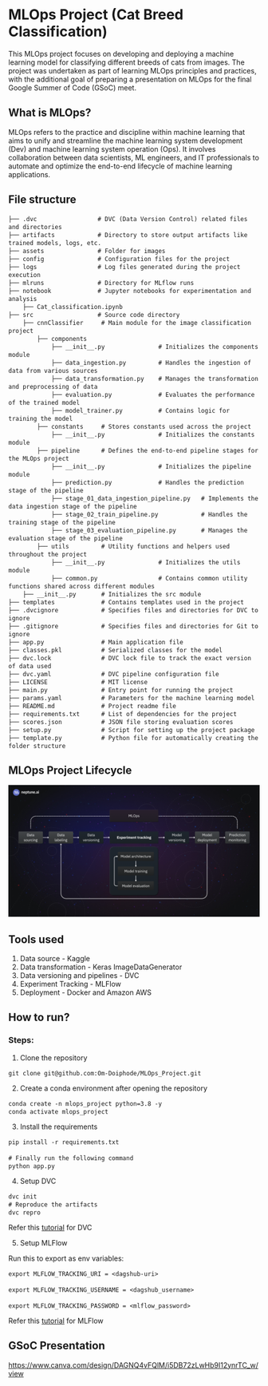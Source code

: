 # MLOps Project (Cat Breed Classification)

This MLOps project focuses on developing and deploying a machine learning model for classifying different breeds of cats from images. The project was undertaken as part of learning MLOps principles and practices, with the additional goal of preparing a presentation on MLOps for the final Google Summer of Code (GSoC) meet.

## What is MLOps?

MLOps refers to the practice and discipline within machine learning that aims to unify and streamline the machine learning system development (Dev) and machine learning system operation (Ops). It involves collaboration between data scientists, ML engineers, and IT professionals to automate and optimize the end-to-end lifecycle of machine learning applications.

## File structure

    ├── .dvc                 # DVC (Data Version Control) related files and directories
    ├── artifacts            # Directory to store output artifacts like trained models, logs, etc.
    ├── assets               # Folder for images
    ├── config               # Configuration files for the project
    ├── logs                 # Log files generated during the project execution
    ├── mlruns               # Directory for MLflow runs
    ├── notebook             # Jupyter notebooks for experimentation and analysis
        ├── Cat_classification.ipynb  
    ├── src                  # Source code directory
        ├── cnnClassifier     # Main module for the image classification project
            ├── components    
                ├── __init__.py               # Initializes the components module
                ├── data_ingestion.py         # Handles the ingestion of data from various sources
                ├── data_transformation.py    # Manages the transformation and preprocessing of data
                ├── evaluation.py             # Evaluates the performance of the trained model
                ├── model_trainer.py          # Contains logic for training the model
            ├── constants     # Stores constants used across the project
                ├── __init__.py               # Initializes the constants module
            ├── pipeline      # Defines the end-to-end pipeline stages for the MLOps project
                ├── __init__.py               # Initializes the pipeline module
                ├── prediction.py             # Handles the prediction stage of the pipeline
                ├── stage_01_data_ingestion_pipeline.py   # Implements the data ingestion stage of the pipeline
                ├── stage_02_train_pipeline.py            # Handles the training stage of the pipeline
                ├── stage_03_evaluation_pipeline.py       # Manages the evaluation stage of the pipeline
            ├── utils         # Utility functions and helpers used throughout the project
                ├── __init__.py               # Initializes the utils module
                ├── common.py                 # Contains common utility functions shared across different modules
        ├── __init__.py       # Initializes the src module
    ├── templates             # Contains templates used in the project
    ├── .dvcignore            # Specifies files and directories for DVC to ignore
    ├── .gitignore            # Specifies files and directories for Git to ignore
    ├── app.py                # Main application file
    ├── classes.pkl           # Serialized classes for the model
    ├── dvc.lock              # DVC lock file to track the exact version of data used
    ├── dvc.yaml              # DVC pipeline configuration file
    ├── LICENSE               # MIT license
    ├── main.py               # Entry point for running the project
    ├── params.yaml           # Parameters for the machine learning model
    ├── README.md             # Project readme file
    ├── requirements.txt      # List of dependencies for the project
    ├── scores.json           # JSON file storing evaluation scores
    ├── setup.py              # Script for setting up the project package
    ├── template.py           # Python file for automatically creating the folder structure

## MLOps Project Lifecycle

![](./assets/lifecycle.png)

## Tools used

1. Data source - Kaggle
2. Data transformation - Keras ImageDataGenerator
3. Data versioning and pipelines - DVC
4. Experiment Tracking - MLFlow
5. Deployment - Docker and Amazon AWS

## How to run?

### Steps:

1. Clone the repository
```
git clone git@github.com:Om-Doiphode/MLOps_Project.git
```

2. Create a conda environment after opening the repository
```
conda create -n mlops_project python=3.8 -y
conda activate mlops_project
```

3. Install the requirements
```
pip install -r requirements.txt

# Finally run the following command
python app.py
```

4. Setup DVC 

```
dvc init
# Reproduce the artifacts
dvc repro 
```

Refer this [tutorial](https://dvc.org/doc/use-cases/versioning-data-and-models/tutorial) for DVC

5. Setup MLFlow

Run this to export as env variables:

```
export MLFLOW_TRACKING_URI = <dagshub-uri>

export MLFLOW_TRACKING_USERNAME = <dagshub_username> 

export MLFLOW_TRACKING_PASSWORD = <mlflow_password>
```

Refer this [tutorial](https://mlflow.org/docs/latest/tutorials-and-examples/index.html) for MLFlow

## GSoC Presentation

https://www.canva.com/design/DAGNQ4vFQlM/i5DB72zLwHb9I12ynrTC_w/view

